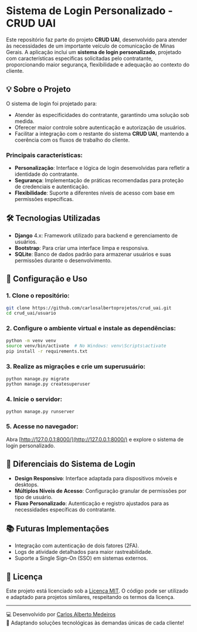# Sistema de Login Personalizado - CRUD UAI

Este repositório faz parte do projeto **CRUD UAI**, desenvolvido para atender às necessidades de um importante veículo de comunicação de Minas Gerais. A aplicação inclui um **sistema de login personalizado**, projetado com características específicas solicitadas pelo contratante, proporcionando maior segurança, flexibilidade e adequação ao contexto do cliente.

## 💡 **Sobre o Projeto**

O sistema de login foi projetado para:

- Atender às especificidades do contratante, garantindo uma solução sob medida.
- Oferecer maior controle sobre autenticação e autorização de usuários.
- Facilitar a integração com o restante do sistema **CRUD UAI**, mantendo a coerência com os fluxos de trabalho do cliente.

### Principais características:

- **Personalização**: Interface e lógica de login desenvolvidas para refletir a identidade do contratante.
- **Segurança**: Implementação de práticas recomendadas para proteção de credenciais e autenticação.
- **Flexibilidade**: Suporte a diferentes níveis de acesso com base em permissões específicas.

## 🛠️ **Tecnologias Utilizadas**

- **Django** 4.x: Framework utilizado para backend e gerenciamento de usuários.
- **Bootstrap**: Para criar uma interface limpa e responsiva.
- **SQLite**: Banco de dados padrão para armazenar usuários e suas permissões durante o desenvolvimento.

## 🚀 **Configuração e Uso**

### 1. Clone o repositório:

```bash
git clone https://github.com/carlosalbertoprojetos/crud_uai.git
cd crud_uai/usuario
```

### 2. Configure o ambiente virtual e instale as dependências:

```bash
python -m venv venv
source venv/bin/activate  # No Windows: venv\Scripts\activate
pip install -r requirements.txt
```

### 3. Realize as migrações e crie um superusuário:

```bash
python manage.py migrate
python manage.py createsuperuser
```

### 4. Inicie o servidor:

```bash
python manage.py runserver
```

### 5. Acesse no navegador:

Abra [http://127.0.0.1:8000/](http://127.0.0.1:8000/) e explore o sistema de login personalizado.

## 🌟 **Diferenciais do Sistema de Login**

- **Design Responsivo**: Interface adaptada para dispositivos móveis e desktops.
- **Múltiplos Níveis de Acesso**: Configuração granular de permissões por tipo de usuário.
- **Fluxo Personalizado**: Autenticação e registro ajustados para as necessidades específicas do contratante.

## 📚 **Futuras Implementações**

- Integração com autenticação de dois fatores (2FA).
- Logs de atividade detalhados para maior rastreabilidade.
- Suporte a Single Sign-On (SSO) em sistemas externos.

## 📄 **Licença**

Este projeto está licenciado sob a [Licença MIT](LICENSE). O código pode ser utilizado e adaptado para projetos similares, respeitando os termos da licença.

---

💻 Desenvolvido por [Carlos Alberto Medeiros](https://www.linkedin.com/in/carlos-alberto-medeiros-29aa6258/)  
🌟 Adaptando soluções tecnológicas às demandas únicas de cada cliente!
